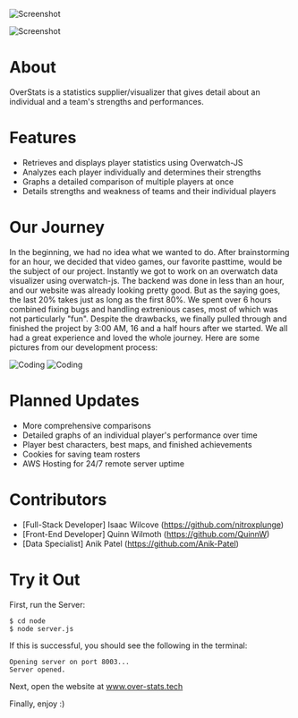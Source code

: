 ![Screenshot](https://i.imgur.com/qUpfADq.png)


![Screenshot](https://imgur.com/a/lL9Qk)

# About
OverStats is a statistics supplier/visualizer that gives detail about an individual and a team's strengths and performances.

# Features
- Retrieves and displays player statistics using Overwatch-JS
- Analyzes each player individually and determines their strengths
- Graphs a detailed comparison of multiple players at once
- Details strengths and weakness of teams and their individual players

# Our Journey
In the beginning, we had no idea what we wanted to do.
After brainstorming for an hour, we decided that video games, our favorite pasttime, would be the subject of our project.
Instantly we got to work on an overwatch data visualizer using overwatch-js.
The backend was done in less than an hour, and our website was already looking pretty good.
But as the saying goes, the last 20% takes just as long as the first 80%.
We spent over 6 hours combined fixing bugs and handling extrenious cases, most of which was not particularly "fun".
Despite the drawbacks, we finally pulled through and finished the project by 3:00 AM, 16 and a half hours after we started.
We all had a great experience and loved the whole journey. Here are some pictures from our development process:

![Coding](https://i.imgur.com/qm48JEP.jpg)
![Coding](https://i.imgur.com/JJDk6aX.jpg)

# Planned Updates
- More comprehensive comparisons
- Detailed graphs of an individual player's performance over time
- Player best characters, best maps, and finished achievements
- Cookies for saving team rosters
- AWS Hosting for 24/7 remote server uptime

# Contributors
- [Full-Stack Developer] Isaac Wilcove (https://github.com/nitroxplunge)
- [Front-End Developer] Quinn Wilmoth (https://github.com/QuinnW)
- [Data Specialist] Anik Patel (https://github.com/Anik-Patel)

# Try it Out

First, run the Server:
```
$ cd node
$ node server.js
```
If this is successful, you should see the following in the terminal:
```
Opening server on port 8003...
Server opened.
```

Next, open the website at www.over-stats.tech

Finally, enjoy :)
